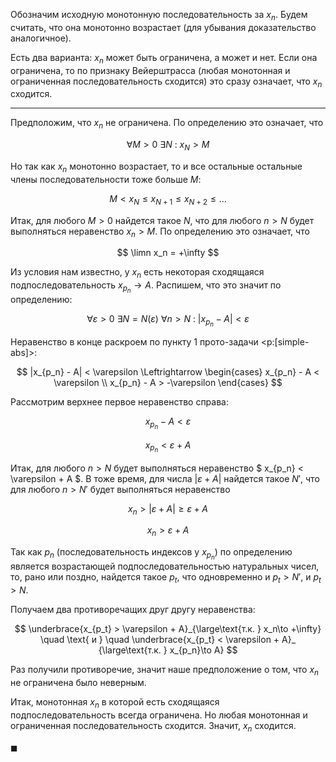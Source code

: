 Обозначим исходную монотонную последовательность за $x_n$. Будем считать, что она монотонно возрастает (для убывания доказательство аналогичное).

Есть два варианта: $x_n$ может быть ограничена, а может и нет. Если она ограничена, то по признаку Вейерштрасса (любая монотонная и ограниченная последовательность сходится) это сразу означает, что $x_n$ сходится.

---

Предположим, что $x_n$ не ограничена. По определению это означает, что

$$ \forall M > 0 \ \exists N \ : \ x_N > M $$

Но так как $x_n$ монотонно возрастает, то и все остальные остальные члены последовательности тоже больше $M$:

$$ M < x_N \leq x_{N+1} \leq x_{N+2} \leq \ldots $$

Итак, для любого $M > 0$ найдется такое $N$, что для любого $n>N$ будет выполняться неравенство $x_n > M$. По определению это означает, что

$$ \limn x_n = +\infty $$

Из условия нам известно, у $x_n$ есть некоторая сходящаяся подпоследовательность $x_{p_n}\to A$. Распишем, что это значит по определению:

$$ \forall \varepsilon > 0 \ \exists N = N(\varepsilon) \ \forall n > N \ : \ |x_{p_n} - A| < \varepsilon $$

Неравенство в конце раскроем по пункту 1 прото-задачи <p:[simple-abs]>:

$$ |x_{p_n} - A| < \varepsilon \Leftrightarrow \begin{cases} x_{p_n} - A < \varepsilon \\ x_{p_n} - A > -\varepsilon \end{cases} $$

Рассмотрим верхнее первое неравенство справа:

$$ x_{p_n} - A < \varepsilon $$

$$ x_{p_n} < \varepsilon + A $$

Итак, для любого $n>N$ будет выполняться неравенство $ x_{p_n} < \varepsilon + A $. В тоже время, для числа $|\varepsilon + A|$ найдется такое $N'$, что для любого $n>N'$
будет выполняться неравенство

$$ x_n > |\varepsilon + A| \geq \varepsilon + A $$

$$ x_n > \varepsilon + A $$

Так как $p_n$ (последовательность индексов у $x_{p_n}$) по определению является возрастающей подпоследовательностью натуральных чисел, то, рано или поздно, найдется такое $p_t$, что одновременно и $p_t > N'$, и $p_t > N$.

Получаем два противоречащих друг другу неравенства:

$$ \underbrace{x_{p_t} > \varepsilon + A}_{\large\text{т.к. } x_n\to +\infty} \quad \text{ и } \quad \underbrace{x_{p_t} < \varepsilon + A}_ {\large\text{т.к. } x_{p_n}\to A} $$

Раз получили противоречие, значит наше предположение о том, что $x_n$ не ограничена было неверным.

Итак, монотонная $x_n$ в которой есть сходящаяся подпоследовательность всегда ограничена. Но любая монотонная и ограниченная последовательность сходится. Значит, $x_n$ сходится.

$\blacksquare$